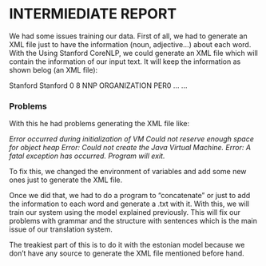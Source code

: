 # INTERMIEDIATE REPORT

We had some issues training our data. First of all, we had to generate an XML file just to have the information (noun, adjective…) about each word. With the Using Stanford CoreNLP, we could generate an XML file which will contain the information of our input text. It will keep the information as shown belog (an XML file):

<?xml version="1.0" encoding="UTF-8"?>
<?xml-stylesheet href="CoreNLP-to-HTML.xsl" type="text/xsl"?>
<root>
  <document>
    <sentences>
      <sentence id="1">
        <tokens>
          <token id="1">
            <word>Stanford</word>
            <lemma>Stanford</lemma>
            <CharacterOffsetBegin>0</CharacterOffsetBegin>
            <CharacterOffsetEnd>8</CharacterOffsetEnd>
            <POS>NNP</POS>
            <NER>ORGANIZATION</NER>
            <Speaker>PER0</Speaker>
          </token>
          <token id="2">
           ...
          </token>
...

### Problems
 
With this he had problems generating the XML file like:

*Error occurred during initialization of VM
Could not reserve enough space for object heap
Error: Could not create the Java Virtual Machine.
Error: A fatal exception has occurred. Program will exit.*

To fix this, we changed the environment of variables and add some new ones just to generate the XML file. 

Once we did that, we had to do a program to “concatenate” or just to add the information to each word and generate a .txt with it. With this, we will train our system using the model explained previously. This will fix our problems with grammar and the structure with sentences which is the main issue of our translation system.

The treakiest part of this is to do it with the estonian model because we don’t have any source to generate the XML file mentioned before hand.
